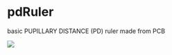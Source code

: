 # pdRuler
basic PUPILLARY DISTANCE  (PD) ruler made from PCB

![](https://i.imgur.com/WUHHaKYl.jpg)
